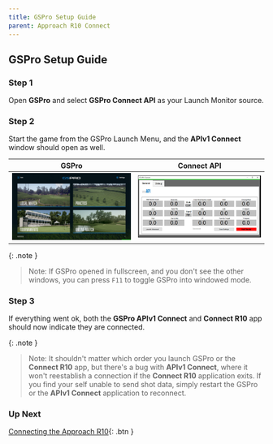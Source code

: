 ```yaml
---
title: GSPro Setup Guide
parent: Approach R10 Connect
---
```


## GSPro Setup Guide

### Step 1

Open **GSPro** and select **GSPro Connect API** as your Launch Monitor source.

### Step 2

Start the game from the GSPro Launch Menu, and the **APIv1 Connect** window should open as well.

| GSPro                                       | Connect API                                        |
| ------------------------------------------- | -------------------------------------------------- |
| <img src="/assets/GSPro.jpg" width="400" /> | <img src="/assets/APIv1Connect.jpg" width="400" /> |

{: .note }

> Note: If GSPro opened in fullscreen, and you don't see the other windows, you can press `F11` to toggle GSPro into windowed mode.

### Step 3

If everything went ok, both the **GSPro APIv1 Connect** and **Connect R10** app should now indicate they are connected.

{: .note }

> Note: It shouldn't matter which order you launch GSPro or the **Connect R10** app, but there's a bug with **APIv1 Connect**, where it won't reestablish a connection if the **Connect R10** application exits. If you find your self unable to send shot data, simply restart the GSPro or the **APIv1 Connect** application to reconnect.

### Up Next

[Connecting the Approach R10](./approach-r10.html){: .btn }
